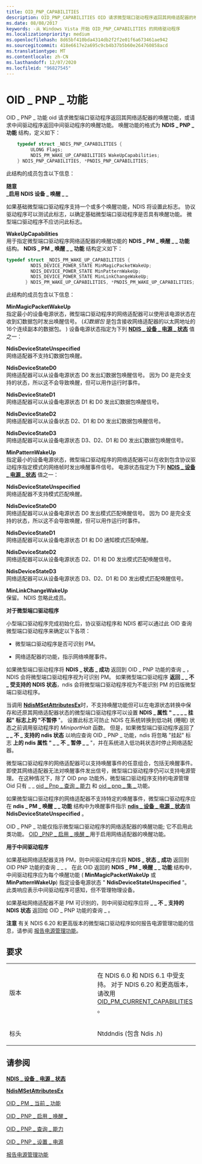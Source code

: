 ```yaml
---
title: OID_PNP_CAPABILITIES
description: OID_PNP_CAPABILITIES OID 请求微型端口驱动程序返回其网络适配器的唤醒功能，或请求中间驱动程序返回中间驱动程序的唤醒功能。
ms.date: 08/08/2017
keywords: -从 Windows Vista 开始 OID_PNP_CAPABILITIES 的网络驱动程序
ms.localizationpriority: medium
ms.openlocfilehash: 8d65bf410bda4314db2f2f2e01f6a673461ae942
ms.sourcegitcommit: 418e6617e2a695c9cb4b37b5b60e264760858acd
ms.translationtype: MT
ms.contentlocale: zh-CN
ms.lasthandoff: 12/07/2020
ms.locfileid: "96827545"
---
```

# <a name="oid_pnp_capabilities"></a>OID \_ PNP \_ 功能


OID \_ PNP \_ 功能 oid 请求微型端口驱动程序返回其网络适配器的唤醒功能，或请求中间驱动程序返回中间驱动程序的唤醒功能。 唤醒功能的格式为 **NDIS \_ PNP \_ 功能** 结构，定义如下：

```C++
    typedef struct _NDIS_PNP_CAPABILITIES {
         ULONG Flags;
         NDIS_PM_WAKE_UP_CAPABILITIES WakeUpCapabilities;
    } NDIS_PNP_CAPABILITIES, *PNDIS_PNP_CAPABILITIES;  
```




此结构的成员包含以下信息：

<a href="" id="flags"></a>**随意**  
**\_启用 NDIS 设备 \_ 唤醒 \_ \_**

如果基础微型端口驱动程序支持一个或多个唤醒功能，NDIS 将设置此标志。 协议驱动程序可以测试此标志，以确定基础微型端口驱动程序是否具有唤醒功能。 微型端口驱动程序不应访问此标志。

<a href="" id="wakeupcapabilities"></a>**WakeUpCapabilities**  
用于指定微型端口驱动程序网络适配器的唤醒功能的 **NDIS \_ PM \_ 唤醒 \_ \_ 功能** 结构。 **NDIS \_ PM \_ 唤醒 \_ \_ 功能** 结构定义如下：

```C++
typedef struct _NDIS_PM_WAKE_UP_CAPABILITIES {
         NDIS_DEVICE_POWER_STATE MinMagicPacketWakeUp;
         NDIS_DEVICE_POWER_STATE MinPatternWakeUp;
         NDIS_DEVICE_POWER_STATE MinLinkChangeWakeUp;
       } NDIS_PM_WAKE_UP_CAPABILITIES, *PNDIS_PM_WAKE_UP_CAPABILITIES;
```

此结构的成员包含以下信息：

<a href="" id="minmagicpacketwakeup"></a>**MinMagicPacketWakeUp**  
指定最小的设备电源状态，微型端口驱动程序的网络适配器可以使用该电源状态在收到幻数据包时发出唤醒信号。  (*幻数据包* 是包含接收网络适配器的以太网地址的16个连续副本的数据包。 ) 设备电源状态指定为下列 [**NDIS \_ 设备 \_ 电源 \_ 状态**](/windows-hardware/drivers/ddi/ntddndis/ne-ntddndis-_ndis_device_power_state) 值之一：

<a href="" id="ndisdevicestateunspecified"></a>**NdisDeviceStateUnspecified**  
网络适配器不支持幻数据包唤醒。

<a href="" id="ndisdevicestated0"></a>**NdisDeviceStateD0**  
网络适配器可以从设备电源状态 D0 发出幻数据包唤醒信号。 因为 D0 是完全支持的状态，所以这不会导致唤醒，但可以用作运行时事件。

<a href="" id="ndisdevicestated1"></a>**NdisDeviceStateD1**  
网络适配器可以从设备电源状态 D1 和 D0 发出幻数据包唤醒信号。

<a href="" id="ndisdevicestated2"></a>**NdisDeviceStateD2**  
网络适配器可以从设备状态 D2、D1 和 D0 发出幻数据包唤醒信号。

<a href="" id="ndisdevicestated3"></a>**NdisDeviceStateD3**  
网络适配器可以从设备电源状态 D3、D2、D1 和 D0 发出幻数据包唤醒信号。

<a href="" id="minpatternwakeup"></a>**MinPatternWakeUp**  
指定最小的设备电源状态，微型端口驱动程序的网络适配器可以在收到包含协议驱动程序指定模式的网络帧时发出唤醒事件信号。 电源状态指定为下列 [**NDIS \_ 设备 \_ 电源 \_ 状态**](/windows-hardware/drivers/ddi/ntddndis/ne-ntddndis-_ndis_device_power_state) 值之一：

<a href="" id="ndisdevicestateunspecified"></a>**NdisDeviceStateUnspecified**  
网络适配器不支持模式匹配唤醒。

<a href="" id="ndisdevicestated0"></a>**NdisDeviceStateD0**  
网络适配器可以从设备电源状态 D0 发出模式匹配唤醒信号。 因为 D0 是完全支持的状态，所以这不会导致唤醒，但可以用作运行时事件。

<a href="" id="ndisdevicestated1"></a>**NdisDeviceStateD1**  
网络适配器可以从设备电源状态 D1 和 D0 通知模式匹配唤醒。

<a href="" id="ndisdevicestated2"></a>**NdisDeviceStateD2**  
网络适配器可以从设备电源状态 D2、D1 和 D0 发出模式匹配唤醒信号。

<a href="" id="ndisdevicestated3"></a>**NdisDeviceStateD3**  
网络适配器可以从设备电源状态 D3、D2、D1 和 D0 发出模式匹配唤醒信号。

<a href="" id="minlinkchangewakeup"></a>**MinLinkChangeWakeUp**  
保留。 NDIS 忽略此成员。

**对于微型端口驱动程序**

小型端口驱动程序完成初始化后，协议驱动程序和 NDIS 都可以通过此 OID 查询微型端口驱动程序来确定以下各项：

-   微型端口驱动程序是否可识别 PM。

-   网络适配器的功能，指示网络唤醒事件。

如果微型端口驱动程序将 **NDIS \_ 状态 \_ 成功** 返回到 OID \_ PNP 功能的查询 \_ ，NDIS 会将微型端口驱动程序视为可识别 PM。 如果微型端口驱动程序 **返回 \_ \_ 不 \_ 受支持的 NDIS 状态**，ndis 会将微型端口驱动程序视为不能识别 PM 的旧版微型端口驱动程序。

当调用 [**NdisMSetAttributesEx**](/previous-versions/windows/hardware/network/ff553623(v=vs.85))时，不支持唤醒功能但可以在电源状态转换中保存和还原其网络适配器状态的微型端口驱动程序可以设置 **NDIS \_ 属性 " \_ \_ \_ \_ 挂起" 标志上的 "不暂停** "。 设置此标志可防止 NDIS 在系统转换到低功耗 (睡眠) 状态之前调用驱动程序的 *MiniportHalt* 函数。 但是，如果微型端口驱动程序返回了 **\_ \_ 不 \_ 支持的 ndis 状态** 以响应查询 OID \_ PNP \_ 功能，ndis 将忽略 "挂起" 标志 **上的 ndis 属性 " \_ \_ 不 \_ 暂停 \_ \_** "，并在系统进入低功耗状态时停止网络适配器。

微型端口驱动程序的网络适配器可以支持唤醒事件的任意组合，包括无唤醒事件。 即使其网络适配器无法对唤醒事件发出信号，微型端口驱动程序仍可以支持电源管理。 在这种情况下，除了 OID pnp 功能外，微型端口驱动程序支持的电源管理 Oid 只有 \_ \_ [oid \_ Pnp \_ 查询 \_ 能力](oid-pnp-query-power.md) 和 [oid \_ pnp \_ 集 \_ ](oid-pnp-set-power.md)功能。

如果微型端口驱动程序的网络适配器不支持特定的唤醒事件，微型端口驱动程序应在 **ndis \_ PM \_ 唤醒 \_ \_ 功能** 结构中为唤醒事件指示 [**ndis \_ 设备 \_ 电源 \_ 状态**](/windows-hardware/drivers/ddi/ntddndis/ne-ntddndis-_ndis_device_power_state)值 **NdisDeviceStateUnspecified** 。

OID \_ PNP \_ 功能仅指示微型端口驱动程序的网络适配器的唤醒功能; 它不启用此类功能。 [OID \_PNP \_ 启用 \_ 唤醒 \_ ](oid-pnp-enable-wake-up.md) 用于启用网络适配器的唤醒功能。

**用于中间驱动程序**

如果基础网络适配器支持 PM，则中间驱动程序应将 **NDIS \_ 状态 \_ 成功** 返回到 OID PNP 功能的查询 \_ \_ 。 在此 OID 返回的 **NDIS \_ PM \_ 唤醒 \_ \_ 功能** 结构中，中间驱动程序应为每个唤醒功能 ( **MinMagicPacketWakeUp** 或 **MinPatternWakeUp**) 指定设备电源状态 " **NdisDeviceStateUnspecified** "。 此类响应表示中间驱动程序可感知，但不管理物理设备。

如果基础网络适配器不是 PM 可识别的，则中间驱动程序应将 **\_ \_ 不 \_ 支持的 NDIS 状态** 返回给 OID \_ PNP 功能的查询 \_ 。

**注意**  有关 NDIS 6.20 和更高版本的微型端口驱动程序如何报告电源管理功能的信息，请参阅 [报告电源管理功能](./reporting-power-management-capabilities.md)。

 

<a name="requirements"></a>要求
------------

<table>
<colgroup>
<col width="50%" />
<col width="50%" />
</colgroup>
<tbody>
<tr class="odd">
<td><p>版本</p></td>
<td><p>在 NDIS 6.0 和 NDIS 6.1 中受支持。 对于 NDIS 6.20 和更高版本，请改用 <a href="oid-pm-current-capabilities.md" data-raw-source="[OID_PM_CURRENT_CAPABILITIES](oid-pm-current-capabilities.md)">OID_PM_CURRENT_CAPABILITIES</a> 。</p></td>
</tr>
<tr class="even">
<td><p>标头</p></td>
<td>Ntddndis (包含 Ndis .h) </td>
</tr>
</tbody>
</table>

## <a name="see-also"></a>请参阅


[**NDIS \_ 设备 \_ 电源 \_ 状态**](/windows-hardware/drivers/ddi/ntddndis/ne-ntddndis-_ndis_device_power_state)

[**NdisMSetAttributesEx**](/previous-versions/windows/hardware/network/ff553623(v=vs.85))

[OID \_ PM \_ 当前 \_ 功能](oid-pm-current-capabilities.md)

[OID \_ PNP \_ 启用 \_ 唤醒 \_](oid-pnp-enable-wake-up.md)

[OID \_ PNP \_ 查询 \_ 能力](oid-pnp-query-power.md)

[OID \_ PNP \_ 设置 \_ 电源](oid-pnp-set-power.md)

[报告电源管理功能](./reporting-power-management-capabilities.md)

 

